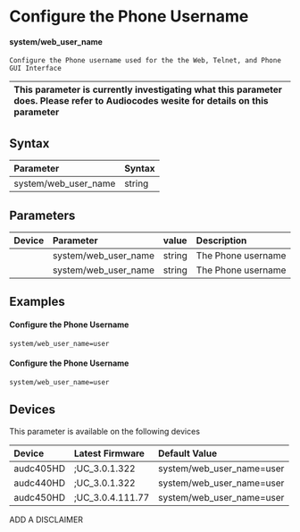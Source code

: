 ﻿---
description: Configure the Phone Username
search:
    keywords: ['system','web_user_name']
---

# Configure the Phone Username

#### system/web_user_name

    Configure the Phone username used for the the Web, Telnet, and Phone GUI Interface


| This parameter is currently investigating what this parameter does. Please refer to Audiocodes wesite for details on this parameter | 
| :--- |

## Syntax
| Parameter | Syntax |
| :--- | :--- |
|system/web_user_name | string|

## Parameters
|Device|Parameter|value|Description|
|:---|:---|:---|:---|
|  | system/web_user_name | string | The Phone username |
|  | system/web_user_name | string | The Phone username |

## Examples
#### Configure the Phone Username

```
system/web_user_name=user
```
#### Configure the Phone Username

```
system/web_user_name=user
```

## Devices
This parameter is available on the following devices

| Device | Latest Firmware | Default Value |
|:---|:---|:---|
| audc405HD | ;UC_3.0.1.322 | system/web_user_name=user 
| audc440HD | ;UC_3.0.1.322 | system/web_user_name=user 
| audc450HD | ;UC_3.0.4.111.77 | system/web_user_name=user 

ADD A DISCLAIMER
